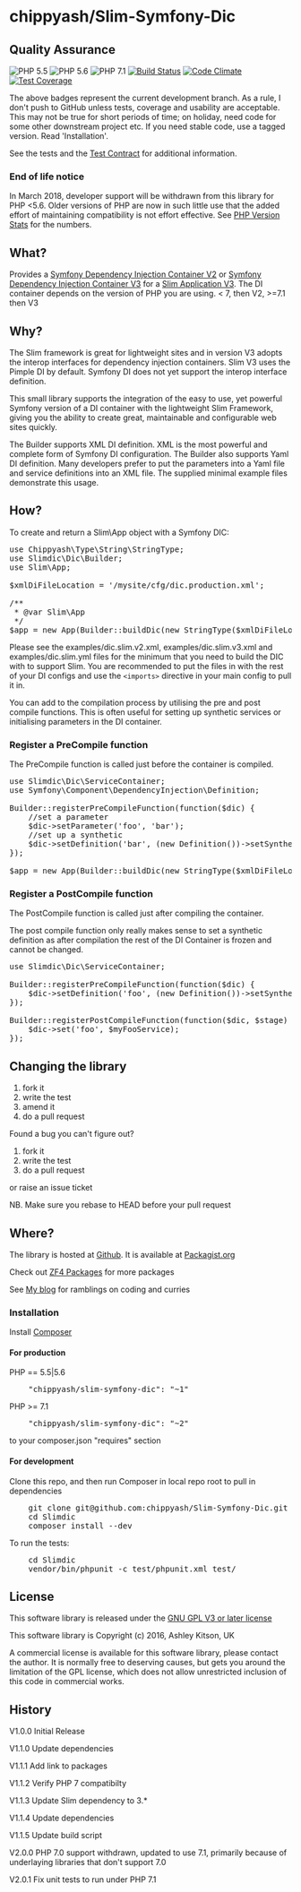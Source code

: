 # chippyash/Slim-Symfony-Dic

## Quality Assurance

![PHP 5.5](https://img.shields.io/badge/PHP-5.5-blue.svg)
![PHP 5.6](https://img.shields.io/badge/PHP-5.6-blue.svg)
![PHP 7.1](https://img.shields.io/badge/PHP-7.1-blue.svg)
[![Build Status](https://travis-ci.org/chippyash/Slim-Symfony-Dic.svg?branch=master)](https://travis-ci.org/chippyash/Slim-Symfony-Dic)
[![Code Climate](https://codeclimate.com/github/chippyash/Slim-Symfony-Dic/badges/gpa.svg)](https://codeclimate.com/github/chippyash/Slim-Symfony-Dic)
[![Test Coverage](https://codeclimate.com/github/chippyash/Slim-Symfony-Dic/badges/coverage.svg)](https://codeclimate.com/github/chippyash/Slim-Symfony-Dic/coverage)

The above badges represent the current development branch.  As a rule, I don't push
 to GitHub unless tests, coverage and usability are acceptable.  This may not be
 true for short periods of time; on holiday, need code for some other downstream
 project etc.  If you need stable code, use a tagged version. Read 'Installation'.

See the tests and the [Test Contract](https://github.com/chippyash/Slim-Symfony-Dic/blob/master/docs/Test-Contract.md) for additional information.

### End of life notice

In March 2018, developer support will be withdrawn from this library for PHP <5.6. Older
versions of PHP are now in such little use that the added effort of maintaining 
compatibility is not effort effective.  See [PHP Version Stats](https://seld.be/notes/php-versions-stats-2017-1-edition)
 for the numbers.

## What?

Provides a [Symfony Dependency Injection Container V2](https://symfony.com/doc/2.8/service_container.html)
or [Symfony Dependency Injection Container V3](https://symfony.com/doc/3.4/service_container.html)
for a [Slim Application V3](http://www.slimframework.com/).  The DI container depends on the 
version of PHP you are using.  < 7, then V2, >=7.1 then V3

## Why?

The Slim framework is great for lightweight sites and in version V3 adopts the interop
interfaces for dependency injection containers. Slim V3 uses the Pimple DI by default.
Symfony DI does not yet support the interop interface definition.

This small library supports the integration of the easy to use, yet powerful
Symfony version of a DI container with the lightweight Slim Framework, giving 
you the ability to create great, maintainable and configurable web sites quickly.

The Builder supports XML DI definition.  XML is the most powerful and complete form 
of Symfony DI configuration.  The Builder also supports Yaml DI definition.  Many
developers prefer to put the parameters into a Yaml file and service definitions into
an XML file.  The supplied minimal example files demonstrate this usage.

## How?

To create and return a Slim\App object with a Symfony DIC:

<pre>
use Chippyash\Type\String\StringType;
use Slimdic\Dic\Builder;
use Slim\App;

$xmlDiFileLocation = '/mysite/cfg/dic.production.xml';

/**
 * @var Slim\App
 */
$app = new App(Builder::buildDic(new StringType($xmlDiFileLocation)));
</pre>

Please see the examples/dic.slim.v2.xml, examples/dic.slim.v3.xml and examples/dic.slim.yml 
files for the minimum that you need to build the DIC with to support Slim.  You are 
recommended to put the files in with the rest of your DI configs and use the `<imports>` 
directive in your main config to pull it in.

You can add to the compilation process by utilising the pre and post compile functions.
This is often useful for setting up synthetic services or initialising parameters in
the DI container.

### Register a PreCompile function

The PreCompile function is called just before the container is compiled.

<pre>
use Slimdic\Dic\ServiceContainer;
use Symfony\Component\DependencyInjection\Definition;

Builder::registerPreCompileFunction(function($dic) {
    //set a parameter
    $dic->setParameter('foo', 'bar');
    //set up a synthetic
    $dic->setDefinition('bar', (new Definition())->setSynthetic(true));
});

$app = new App(Builder::buildDic(new StringType($xmlDiFileLocation)));
</pre>

### Register a PostCompile function

The PostCompile function is called just  after compiling the container.

The post compile function only really makes sense to set a synthetic definition as
after compilation the rest of the DI Container is frozen and cannot be changed.

<pre>
use Slimdic\Dic\ServiceContainer;

Builder::registerPreCompileFunction(function($dic) {
    $dic->setDefinition('foo', (new Definition())->setSynthetic(true));
});

Builder::registerPostCompileFunction(function($dic, $stage) {
    $dic->set('foo', $myFooService);
});
</pre>

## Changing the library

1.  fork it
2.  write the test
3.  amend it
4.  do a pull request

Found a bug you can't figure out?

1.  fork it
2.  write the test
3.  do a pull request

or raise an issue ticket

NB. Make sure you rebase to HEAD before your pull request

## Where?

The library is hosted at [Github](https://github.com/chippyash/Slim-Symfony-Dic). It is
available at [Packagist.org](https://packagist.org/packages/chippyash/slim-symfony-dic)

Check out [ZF4 Packages](http://zf4.biz/packages?utm_source=github&utm_medium=web&utm_campaign=blinks&utm_content=slimsymfonydic) for more packages

See [My blog](http://zf4.biz) for ramblings on coding and curries

### Installation

Install [Composer](https://getcomposer.org/)

#### For production

PHP == 5.5|5.6

<pre>
    "chippyash/slim-symfony-dic": "~1"
</pre>


PHP >= 7.1
<pre>
    "chippyash/slim-symfony-dic": "~2"
</pre>

to your composer.json "requires" section

#### For development

Clone this repo, and then run Composer in local repo root to pull in dependencies

<pre>
    git clone git@github.com:chippyash/Slim-Symfony-Dic.git Slimdic
    cd Slimdic
    composer install --dev
</pre>

To run the tests:

<pre>
    cd Slimdic
    vendor/bin/phpunit -c test/phpunit.xml test/
</pre>

## License

This software library is released under the [GNU GPL V3 or later license](http://www.gnu.org/copyleft/gpl.html)

This software library is Copyright (c) 2016, Ashley Kitson, UK

A commercial license is available for this software library, please contact the author. 
It is normally free to deserving causes, but gets you around the limitation of the GPL
license, which does not allow unrestricted inclusion of this code in commercial works.

## History

V1.0.0 Initial Release

V1.1.0 Update dependencies

V1.1.1 Add link to packages

V1.1.2 Verify PHP 7 compatibilty

V1.1.3 Update Slim dependency to 3.* 

V1.1.4 Update dependencies

V1.1.5 Update build script

V2.0.0 PHP 7.0 support withdrawn, updated to use 7.1, primarily because of underlaying 
libraries that don't support 7.0

V2.0.1 Fix unit tests to run under PHP 7.1